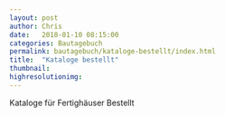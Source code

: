 ```yaml
---
layout: post
author: Chris
date:   2018-01-10 08:15:00
categories: Bautagebuch
permalink: bautagebuch/kataloge-bestellt/index.html
title:  "Kataloge bestellt"
thumbnail: 
highresolutionimg: 
---
```

Kataloge für Fertighäuser Bestellt